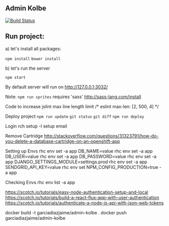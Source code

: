 Admin Kolbe
----

[![Build Status](https://travis-ci.org/garciadiazjaime/admin-kolbe.svg)](https://travis-ci.org/garciadiazjaime/admin-kolbe)

Run project:
----
a) let's install all packages:

`npm install`
`bower install`

b) let's run the server

`npm start`

By default server will run on http://127.0.0.1:3032/

Note: `npm run sprites` requires 'sass'
http://sass-lang.com/install


Code to increase jslint max line length limit
/* eslint max-len: [2, 500, 4] */

Deploy project
`npm run update`
`git status`
`git diff`
`npm run deploy`

Login rch
setup -l setup email

Remove Cartridge
http://stackoverflow.com/questions/31323791/how-do-you-delete-a-database-cartridge-on-an-openshift-app

Setting up Envs
rhc env set -a app DB_NAME=value
rhc env set -a app DB_USER=value
rhc env set -a app DB_PASSWORD=value
rhc env set -a app DJANGO_SETTINGS_MODULE=settings.prod
rhc env set -a app SENDGRID_API_KEY=value
rhc env set NPM_CONFIG_PRODUCTION=true -a app

Checking Envs
rhc env list -a app

https://scotch.io/tutorials/easy-node-authentication-setup-and-local
https://scotch.io/tutorials/build-a-react-flux-app-with-user-authentication
https://scotch.io/tutorials/authenticate-a-node-js-api-with-json-web-tokens

docker build -t garciadiazjaime/admin-kolbe .
docker push garciadiazjaime/admin-kolbe
